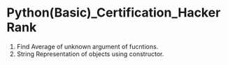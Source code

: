 # Python(Basic)_Certification_HackerRank

1. Find Average of unknown argument of fucntions.
2. String Representation of objects using constructor.

